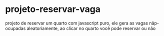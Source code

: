 # projeto-reservar-vaga
projeto de reservar um quarto com javascript puro, ele gera as vagas nãp-ocupadas aleatoriamente, ao clicar no quarto você pode reservar ou não

